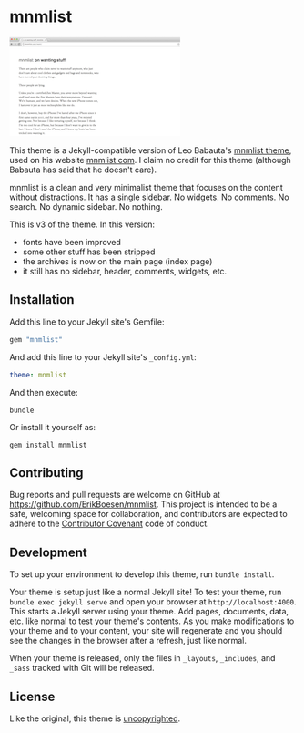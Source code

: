 # mnmlist

![Screenshot](screenshot.png)

This theme is a Jekyll-compatible version of Leo Babauta's [mnmlist theme](http://mnmlist.com/theme), used on his website [mnmlist.com](https://mnmlist.com). I claim no credit for this theme (although Babauta has said that he doesn't care).

mnmlist is a clean and very minimalist theme that focuses on the content without distractions. It has a single sidebar. No widgets. No comments. No search. No dynamic sidebar. No nothing.

This is v3 of the theme. In this version:

* fonts have been improved
* some other stuff has been stripped
* the archives is now on the main page (index page)
* it still has no sidebar, header, comments, widgets, etc.

## Installation

Add this line to your Jekyll site's Gemfile:

```ruby
gem "mnmlist"
```

And add this line to your Jekyll site's `_config.yml`:

```yaml
theme: mnmlist
```

And then execute:

    bundle

Or install it yourself as:

    gem install mnmlist


## Contributing

Bug reports and pull requests are welcome on GitHub at https://github.com/ErikBoesen/mnmlist. This project is intended to be a safe, welcoming space for collaboration, and contributors are expected to adhere to the [Contributor Covenant](http://contributor-covenant.org) code of conduct.

## Development

To set up your environment to develop this theme, run `bundle install`.

Your theme is setup just like a normal Jekyll site! To test your theme, run `bundle exec jekyll serve` and open your browser at `http://localhost:4000`. This starts a Jekyll server using your theme. Add pages, documents, data, etc. like normal to test your theme's contents. As you make modifications to your theme and to your content, your site will regenerate and you should see the changes in the browser after a refresh, just like normal.

When your theme is released, only the files in `_layouts`, `_includes`, and `_sass` tracked with Git will be released.

## License

Like the original, this theme is [uncopyrighted](http://mnmlist.com/uncopyright).

